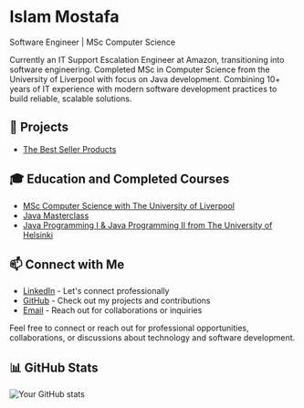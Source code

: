 # Islam Mostafa
Software Engineer | MSc Computer Science

Currently an IT Support Escalation Engineer at Amazon, transitioning into software engineering. Completed MSc in Computer Science from the University of Liverpool with focus on Java development. Combining 10+ years of IT experience with modern software development practices to build reliable, scalable solutions.


## 🔭 Projects 
- [The Best Seller Products](https://www.thebestsellerproducts.com/)


## 🎓 Education and Completed Courses
- [MSc Computer Science with The University of Liverpool](https://online.liverpool.ac.uk/programmes/msc-computer-science/)
- [Java Masterclass](https://www.udemy.com/course/java-the-complete-java-developer-course/?couponCode=BFCPSALE24)
- [Java Programming I & Java Programming II from The University of Helsinki](https://java-programming.mooc.fi/)

## 📫 Connect with Me

- [LinkedIn](https://www.linkedin.com/in/islamostafa/) - Let's connect professionally
- [GitHub](https://github.com/islamostafa) - Check out my projects and contributions
- [Email](mailto:islam.maim@gmail.com) - Reach out for collaborations or inquiries


Feel free to connect or reach out for professional opportunities, collaborations, or discussions about technology and software development.



## 📊 GitHub Stats
![Your GitHub stats](https://github-readme-stats.vercel.app/api?username=islamostafa&show_icons=true)

